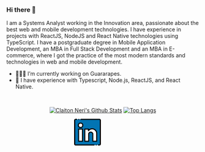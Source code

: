 ### Hi there 👋

I am a Systems Analyst working in the Innovation area, passionate about the best web and mobile development technologies. I have experience in projects with ReactJS, NodeJS and React Native technologies using TypeScript. I have a postgraduate degree in Mobile Application Development, an MBA in Full Stack Development and an MBA in E-commerce, where I got the practice of the most modern standards and technologies in web and mobile development.

- 🧑🏼‍💻 I’m currently working on Guararapes.
- 🚀 I have experience with Typescript, Node.js, ReactJS, and React Native.

<br/>

<div align="center" >

[![Claiton Neri's Github Stats](https://github-readme-stats.vercel.app/api?username=claitonneri&count_private=true&show_icons=true&theme=default)](https://github.com/anuraghazra/github-readme-stats)
[![Top Langs](https://github-readme-stats.vercel.app/api/top-langs/?username=claitonneri&count_private=true&layout=compact&theme=default)](https://github.com/anuraghazra/github-readme-stats)
  
<div style="align-self: center;align-items: center; display: flex; justify-content: space-between; width: 150px;" >
  <a href="https://www.linkedin.com/in/claitonneri/" target="_blank">
    <img src="https://raw.githubusercontent.com/claitonneri/claitonneri/main/linkedin.png" alt="LinkedIn" height="70">
  </a>
</div>
</div>
